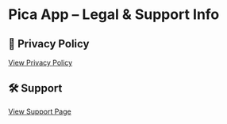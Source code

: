 # Pica App – Legal & Support Info

## 📄 Privacy Policy

[View Privacy Policy](https://marpri.github.io/pica-info/privacy)

## 🛠️ Support

[View Support Page](https://marpri.github.io/pica-info/support)
